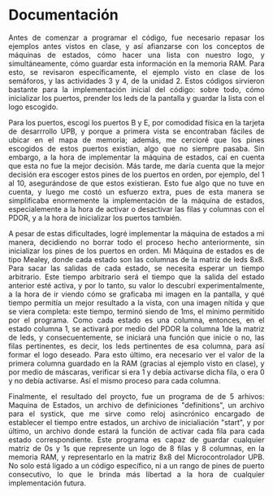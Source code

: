 # Documentación


<p style="text-align: justify;">Antes de comenzar a programar el código, fue necesario repasar los ejemplos antes vistos en clase, y así afianzarse con los conceptos de máquinas de estados, cómo hacer una lista con nuestro logo, y simultáneamente, cómo guardar esta información en la memoria RAM. Para esto, se revisaron específicamente, el ejemplo visto en clase de los semáforos, y las actividades 3 y 4, de la unidad 2. Estos códigos sirvieron bastante para la implementación inicial del código: sobre todo, cómo inicializar los puertos, prender los leds de la pantalla y guardar la lista con el logo escogido. </p>

<p style="text-align: justify;">Para los puertos, escogí los puertos B y E, por comodidad física en la tarjeta de desarrrollo UPB, y porque a primera vista se encontraban fáciles de ubicar en el mapa de memoria; además, me cercioré que los pines escogidos de estos puertos existían, algo que no siempre pasaba. Sin embargo, a la hora de implementar la máquina de estados, caí en cuenta que esta no fue la mejor decisión. Más tarde, me daría cuenta que la mejor decisión era escoger estos pines de los puertos en orden, por ejemplo, del 1 al 10, asegurándose de que estos existieran. Esto fue algo que no tuve en cuenta, y luego me costó un esfuerzo extra, pues de esta manera se simplificaba enormemente la implementación de la máquina de estados, especialemente a la hora de activar o desactivar las filas y columnas con el PDOR, y a la hora de inicializar los puertos también.</p>

<p style="text-align: justify;">A pesar de estas dificultades, logré implementar la máquina de estados a mi manera, decidiendo no borrar todo el proceso hecho anteriormente, sin inicializar los pines de los puertos en orden. Mi Máquina de estados es de tipo Mealey, donde cada estado son las columnas de la matriz de leds 8x8. Para sacar las salidas de cada estado, se necesita esperar un tiempo arbitrario. Este tiempo arbitrario será el tiempo que la salida del estado anterior esté activa, y por lo tanto, su valor lo descubrí experimentalmente, a la hora de ir viendo cómo se graficaba mi imagen en la pantalla, y qué tiempo permitía un mejor resultado a la vista, con una imagen nítida y que se viera completa: este tiempo, terminó siendo de 1ms, el mínimo permitido por el programa. Como cada estado es una columna, entonces, en el estado columna 1, se activará por medio del PDOR la columna 1de la matriz de leds, y consecuentemente, se iniciará una función que inicie o no, las filas pertinentes, es decir, los leds pertinentes de esa columna, para así formar el logo deseado. Para esto último, era necesario ver el valor de la primera columna guardado en la RAM (gracias al ejemplo visto en clase), y por medio de máscaras, verificar si era 1 y debía activarse dicha fila, o era 0 y no debía activarse. Así el mismo proceso para cada columna. </p>

<p style="text-align: justify;"> Finalmente, el resultado del proycto, fue un programa de de 5 arhivos: Maquina de Estados, un archivo de definiciones "definitions", un archivo para el systick, que me sirve como reloj asincrónico encargado de establecer el tiempo entre estados, un archivo de inicialiación "start", y por último, un archivo donde estará la función de activar cada fila para cada estado correspondiente. Este programa es capaz de guardar cualquier matriz de 0s y 1s que represente un logo de 8 filas y 8 columnas, en la memoria RAM, y representarlo en la matriz 8x8 del Microcontrolador UPB. No solo está ligado a un código específico, ni a un rango de pines de puerto consecutivo, lo que le brinda más libertad a la hora de cualquier implementación futura.</p>




